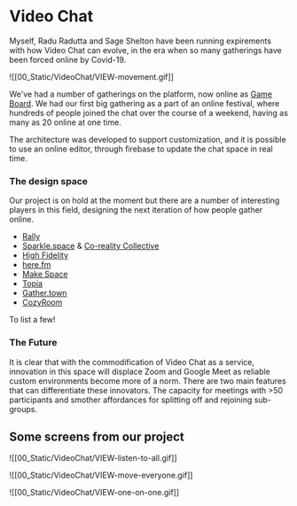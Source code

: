 # Video Chat

Myself, Radu Radutta and Sage Shelton have been running expirements with how
Video Chat can evolve, in the era when so many gatherings have been forced
online by Covid-19.

![[00_Static/VideoChat/VIEW-movement.gif]]

We've had a number of gatherings on the platform, now online as
[Game Board](https://gameboard.video/). We had our first big gathering as a
part of an online festival, where hundreds of people joined the chat over
the course of a weekend, having as many as 20 online at one time.

The architecture was developed to support customization, and it is possible to
use an online editor, through firebase to update the chat space in real time.

### The design space

Our project is on hold at the moment but there are a number of interesting
players in this field, designing the next iteration of how people gather online.

 - [Rally](https://www.rally.video/)
 - [Sparkle.space](https://sparkle.space) & [Co-reality Collective](https://co-reality.co/)
 - [High Fidelity](https://www.highfidelity.com/)
 - [here.fm](here.fm)
 - [Make Space](https://makespace.fun)
 - [Topia](https://welcome.topia.io/)
 - [Gather.town](https://gather.town)
 - [CozyRoom](https://cozyroom.xyz)

To list a few!

### The Future

It is clear that with the commodification of Video Chat as a service,
innovation in this space will displace Zoom and Google Meet as
reliable custom environments become more of a norm. There are two main
features that can differentiate these innovators. The capacity for meetings
with >50 participants and smother affordances for splitting off and rejoining
sub-groups.

## Some screens from our project

![[00_Static/VideoChat/VIEW-listen-to-all.gif]]

![[00_Static/VideoChat/VIEW-move-everyone.gif]]

![[00_Static/VideoChat/VIEW-one-on-one.gif]]
